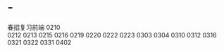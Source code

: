# -
春招复习前端
0210   
0212
0213
0215
0216
0219
0220
0222
0223
0303
0304
0310
0312
0316
0321
0322
0331
0402
